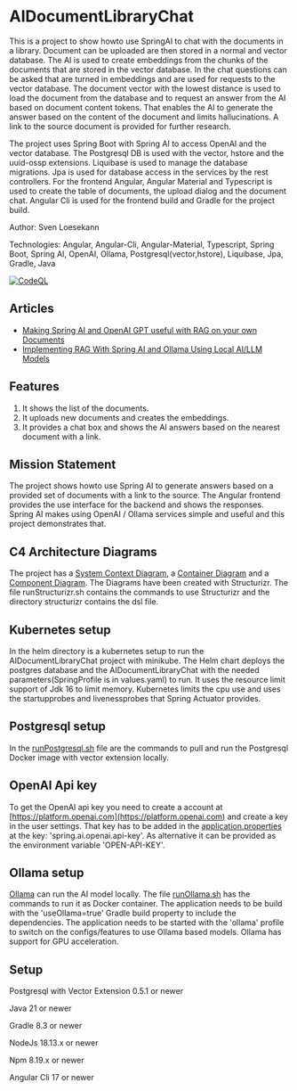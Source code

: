 # AIDocumentLibraryChat
This is a project to show howto use SpringAI to chat with the documents in a library. Document can be uploaded are then stored in a normal and vector database. The AI is used to create embeddings from the chunks of the documents that are stored in the vector database. In the chat questions can be asked that are turned in embeddings and are used for requests to the vector database. The document vector with the lowest distance is used to load the document from the database and to request an answer from the AI based on document content tokens. That enables the AI to generate the answer based on the content of the document and limits hallucinations. A link to the source document is provided for further research.

The project uses Spring Boot with Spring AI to access OpenAI and the vector database. The Postgresql DB is used with the vector, hstore and the uuid-ossp extensions. Liquibase is used to manage the database migrations. Jpa is used for database access in the services by the rest controllers. For the frontend Angular, Angular Material and Typescript is used to create the table of documents, the upload dialog and the document chat. Angular Cli is used for the frontend build and Gradle for the project build.

Author: Sven Loesekann

Technologies: Angular, Angular-Cli, Angular-Material, Typescript, Spring Boot, Spring AI, OpenAI, Ollama, Postgresql(vector,hstore), Liquibase, Jpa, Gradle, Java

[![CodeQL](https://github.com/Angular2Guy/AIDocumentLibraryChat/actions/workflows/codeql.yml/badge.svg)](https://github.com/Angular2Guy/AIDocumentLibraryChat/actions/workflows/codeql.yml)

## Articles
* [Making Spring AI and OpenAI GPT useful with RAG on your own Documents](https://angular2guy.wordpress.com/2023/11/19/making-spring-ai-and-openai-gpt-useful-with-rag-on-your-own-documents/)
* [Implementing RAG With Spring AI and Ollama Using Local AI/LLM Models](https://angular2guy.wordpress.com/2023/12/17/using-spring-ai-with-ollama-for-a-local-ai-model/)

## Features
1. It shows the list of the documents.
2. It uploads new documents and creates the embeddings.
3. It provides a chat box and shows the AI answers based on the nearest document with a link.

## Mission Statement
The project shows howto use Spring AI to generate answers based on a provided set of documents with a link to the source. The Angular frontend provides the use interface for the backend and shows the responses. Spring AI makes using OpenAI / Ollama services simple and useful and this project demonstrates that. 

## C4 Architecture Diagrams
The project has a [System Context Diagram](structurizr/diagrams/structurizr-1-SystemContext.svg), a [Container Diagram](structurizr/diagrams/structurizr-1-Containers.svg) and a [Component Diagram](structurizr/diagrams/structurizr-1-Components.svg). The Diagrams have been created with Structurizr. The file runStructurizr.sh contains the commands to use Structurizr and the directory structurizr contains the dsl file.

## Kubernetes setup
In the helm directory is a kubernetes setup to run the AIDocumentLibraryChat project with minikube. The Helm chart deploys the postgres database and the AIDocumentLibraryChat with the needed parameters(SpringProfile is in values.yaml) to run. It uses the resource limit support of Jdk 16 to limit memory. Kubernetes limits the cpu use and uses the startupprobes and livenessprobes that Spring Actuator provides.


## Postgresql setup
In the [runPostgresql.sh](https://github.com/Angular2Guy/AIDocumentLibraryChat/blob/master/runPostgresql.sh) file are the commands to pull and run the Postgresql Docker image with vector extension locally. 

## OpenAI Api key
To get the OpenAI api key you need to create a account at [https://platform.openai.com](https://platform.openai.com) and create a key in the user settings. That key has to be added in the [application.properties](https://github.com/Angular2Guy/AIDocumentLibraryChat/blob/master/backend/src/main/resources/application.properties) at the key: 'spring.ai.openai.api-key'.
As alternative it can be provided as the environment variable 'OPEN-API-KEY'.

## Ollama setup
[Ollama](https://ollama.ai/) can run the AI model locally. The file [runOllama.sh](https://github.com/Angular2Guy/AIDocumentLibraryChat/blob/master/runOllama.sh) has the commands to run it as Docker container. The application needs to be build with the 'useOllama=true' Gradle build property to include the dependencies. The application needs to be started with the 'ollama' profile to switch on the configs/features to use Ollama based models. Ollama has support for GPU acceleration.

## Setup
Postgresql with Vector Extension 0.5.1 or newer

Java 21 or newer

Gradle 8.3 or newer

NodeJs 18.13.x or newer

Npm 8.19.x or newer

Angular Cli 17 or newer